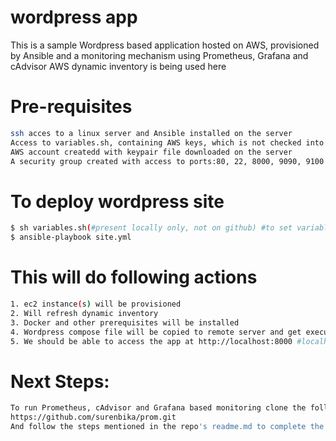 # wordpress app

This is a sample Wordpress based application hosted on AWS, provisioned by Ansible and a monitoring mechanism using Prometheus, Grafana and cAdvisor 
AWS dynamic inventory is being used here

# Pre-requisites

```bash
ssh acces to a linux server and Ansible installed on the server
Access to variables.sh, containing AWS keys, which is not checked into github
AWS account createdd with keypair file downloaded on the server
A security group created with access to ports:80, 22, 8000, 9090, 9100
```

# To deploy wordpress site

```bash
$ sh variables.sh(#present locally only, not on github) #to set variables and aws keys
$ ansible-playbook site.yml	
```

# This will do following actions
```bash
1. ec2 instance(s) will be provisioned
2. Will refresh dynamic inventory
3. Docker and other prerequisites will be installed
4. Wordpress compose file will be copied to remote server and get executed 
5. We should be able to access the app at http://localhost:8000 #localhost is AWS server being provisioned here
```
# Next Steps:
```bash
To run Prometheus, cAdvisor and Grafana based monitoring clone the following repo
https://github.com/surenbika/prom.git
And follow the steps mentioned in the repo's readme.md to complete the configuration
```
